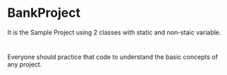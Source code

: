 # BankProject 

It is the Sample Project using 2 classes with static and non-staic variable.
#
Everyone should practice that code to understand the basic concepts of any project.

